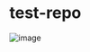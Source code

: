 # test-repo

![image](https://github.com/user-attachments/assets/9006979c-55fa-46bb-9589-27ca153beb8c)
